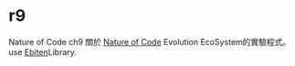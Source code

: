 # r9
Nature of Code ch9
關於 [Nature of Code](https://natureofcode.com/book/)  Evolution EcoSystem的實驗程式。
use [Ebiten](https://ebiten.org/)Library.